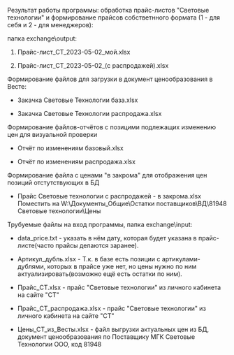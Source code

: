 Результат работы программы: обработка прайс-листов "Световые технологии" и формирование прайсов собстветнного формата (1 - для себя и 2 - для менеджеров):

папка exchange\output:

1. Прайс-лист_СТ_2023-05-02_мой.xlsx

2. Прайс-лист_СТ_2023-05-02_(с распродажей).xlsx

Формирование файлов для загрузки в документ ценообразования в Весте:

- Закачка Световые Технологии база.xlsx

- Закачка Световые Технологии распродажа.xlsx

Формирование файлов-отчётов с позицими подлежащих изменению цен для визуальной проверки

- Oтчёт по изменениям базовый.xlsx

- Oтчёт по изменениям распродажа.xlsx

Формирование файла с ценами "в закрома" для отображения цен позиций отстутствующих в БД
- Прайс Световые технологии с распродажей - в закрома.xlsx
Поместить на W:\Документы_Общие\Остатки поставщиков\ВД\81948 Световые технологии\Цены

Трубуемые файлы на вход программы, папка exchange\input:

- data_price.txt - указать в нём дату, которая будет указана в прайс-листе(часто прайсы делаются заранее).

- Артикул_дубль.xlsx - Т.к. в базе есть позиции с артикулами-дублями, которых в прайсе уже нет, 
но цены нужно по ним актуализировать(возможно ещё есть остатки по ним).

- Прайс_CТ.xlsx - прайс "Световые технологии" из личного кабинета на сайте "СТ"

- Прайс_CТ_распродажа.xlsx - прайс "Световые технологии" из личного кабинета на сайте "СТ"

- Цены_СТ_из_Весты.xlsx - файл выгрузки актуальных цен из БД, документ ценообразования по Поставщику МГК Световые Технологии ООО, код 81948
